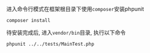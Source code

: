 进入命令行模式在框架根目录下使用`composer`安装phpunit

	composer install

待安装完成后, 进入`vendor/bin`目录, 执行以下命令

	phpunit ../../tests/MainTest.php
